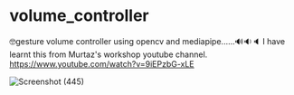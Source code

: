 # volume_controller
🤓gesture volume controller using opencv and mediapipe......🔊🔉🔈
I have learnt this from Murtaz's workshop youtube channel.
https://www.youtube.com/watch?v=9iEPzbG-xLE

![Screenshot (445)](https://user-images.githubusercontent.com/91720399/148765730-7a1d8d13-185b-4ccc-9dd5-b9b29173e688.png)
